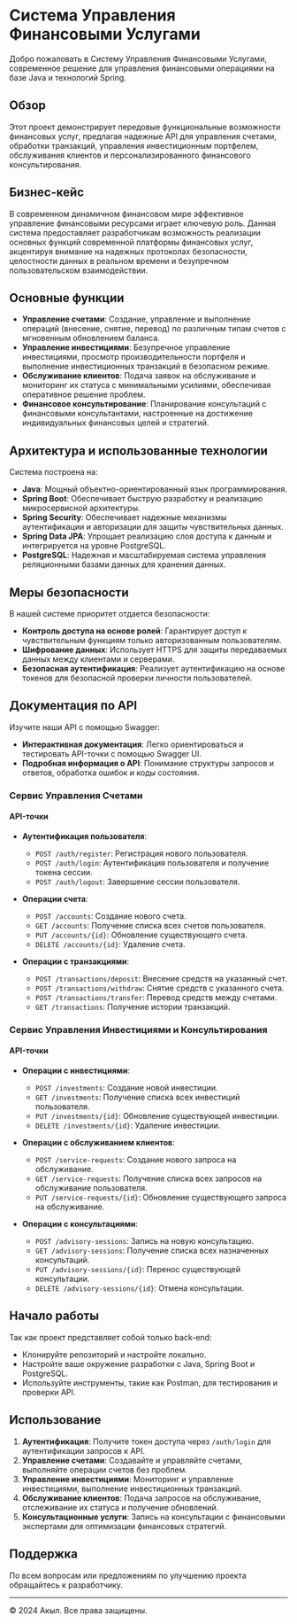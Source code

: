 # Система Управления Финансовыми Услугами

Добро пожаловать в Систему Управления Финансовыми Услугами, современное решение для управления финансовыми операциями на базе Java и технологий Spring.

## Обзор

Этот проект демонстрирует передовые функциональные возможности финансовых услуг, предлагая надежные API для управления счетами, обработки транзакций, управления инвестиционным портфелем, обслуживания клиентов и персонализированного финансового консультирования.

## Бизнес-кейс

В современном динамичном финансовом мире эффективное управление финансовыми ресурсами играет ключевую роль. Данная система предоставляет разработчикам возможность реализации основных функций современной платформы финансовых услуг, акцентируя внимание на надежных протоколах безопасности, целостности данных в реальном времени и безупречном пользовательском взаимодействии.

## Основные функции

- **Управление счетами**: Создание, управление и выполнение операций (внесение, снятие, перевод) по различным типам счетов с мгновенным обновлением баланса.
- **Управление инвестициями**: Безупречное управление инвестициями, просмотр производительности портфеля и выполнение инвестиционных транзакций в безопасном режиме.
- **Обслуживание клиентов**: Подача заявок на обслуживание и мониторинг их статуса с минимальными усилиями, обеспечивая оперативное решение проблем.
- **Финансовое консультирование**: Планирование консультаций с финансовыми консультантами, настроенные на достижение индивидуальных финансовых целей и стратегий.

## Архитектура и использованные технологии

Система построена на:
- **Java**: Мощный объектно-ориентированный язык программирования.
- **Spring Boot**: Обеспечивает быструю разработку и реализацию микросервисной архитектуры.
- **Spring Security**: Обеспечивает надежные механизмы аутентификации и авторизации для защиты чувствительных данных.
- **Spring Data JPA**: Упрощает реализацию слоя доступа к данным и интегрируется на уровне PostgreSQL.
- **PostgreSQL**: Надежная и масштабируемая система управления реляционными базами данных для хранения данных.

## Меры безопасности

В нашей системе приоритет отдается безопасности:
- **Контроль доступа на основе ролей**: Гарантирует доступ к чувствительным функциям только авторизованным пользователям.
- **Шифрование данных**: Использует HTTPS для защиты передаваемых данных между клиентами и серверами.
- **Безопасная аутентификация**: Реализует аутентификацию на основе токенов для безопасной проверки личности пользователей.

## Документация по API

Изучите наши API с помощью Swagger:
- **Интерактивная документация**: Легко ориентироваться и тестировать API-точки с помощью Swagger UI.
- **Подробная информация о API**: Понимание структуры запросов и ответов, обработка ошибок и коды состояния.

### Сервис Управления Счетами

#### API-точки

- **Аутентификация пользователя**:
  - `POST /auth/register`: Регистрация нового пользователя.
  - `POST /auth/login`: Аутентификация пользователя и получение токена сессии.
  - `POST /auth/logout`: Завершение сессии пользователя.

- **Операции счета**:
  - `POST /accounts`: Создание нового счета.
  - `GET /accounts`: Получение списка всех счетов пользователя.
  - `PUT /accounts/{id}`: Обновление существующего счета.
  - `DELETE /accounts/{id}`: Удаление счета.

- **Операции с транзакциями**:
  - `POST /transactions/deposit`: Внесение средств на указанный счет.
  - `POST /transactions/withdraw`: Снятие средств с указанного счета.
  - `POST /transactions/transfer`: Перевод средств между счетами.
  - `GET /transactions`: Получение истории транзакций.

### Сервис Управления Инвестициями и Консультирования

#### API-точки

- **Операции с инвестициями**:
  - `POST /investments`: Создание новой инвестиции.
  - `GET /investments`: Получение списка всех инвестиций пользователя.
  - `PUT /investments/{id}`: Обновление существующей инвестиции.
  - `DELETE /investments/{id}`: Удаление инвестиции.

- **Операции с обслуживанием клиентов**:
  - `POST /service-requests`: Создание нового запроса на обслуживание.
  - `GET /service-requests`: Получение списка всех запросов на обслуживание пользователя.
  - `PUT /service-requests/{id}`: Обновление существующего запроса на обслуживание.

- **Операции с консультациями**:
  - `POST /advisory-sessions`: Запись на новую консультацию.
  - `GET /advisory-sessions`: Получение списка всех назначенных консультаций.
  - `PUT /advisory-sessions/{id}`: Перенос существующей консультации.
  - `DELETE /advisory-sessions/{id}`: Отмена консультации.

## Начало работы

Так как проект представляет собой только back-end:
- Клонируйте репозиторий и настройте локально.
- Настройте ваше окружение разработки с Java, Spring Boot и PostgreSQL.
- Используйте инструменты, такие как Postman, для тестирования и проверки API.

## Использование

1. **Аутентификация**: Получите токен доступа через `/auth/login` для аутентификации запросов к API.
2. **Управление счетами**: Создавайте и управляйте счетами, выполняйте операции счетов без проблем.
3. **Управление инвестициями**: Мониторинг и управление инвестициями, выполнение инвестиционных транзакций.
4. **Обслуживание клиентов**: Подача запросов на обслуживание, отслеживание их статуса и получение обновлений.
5. **Консультационные услуги**: Запись на консультации с финансовыми экспертами для оптимизации финансовых стратегий.

## Поддержка

По всем вопросам или предложениям по улучшению проекта обращайтесь к разработчику.

---

© 2024 Акыл. Все права защищены.
